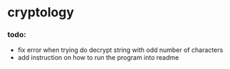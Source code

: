 # cryptology
### todo: 
- fix error when trying do decrypt string with odd number of characters
- add instruction on how to run the program into readme
